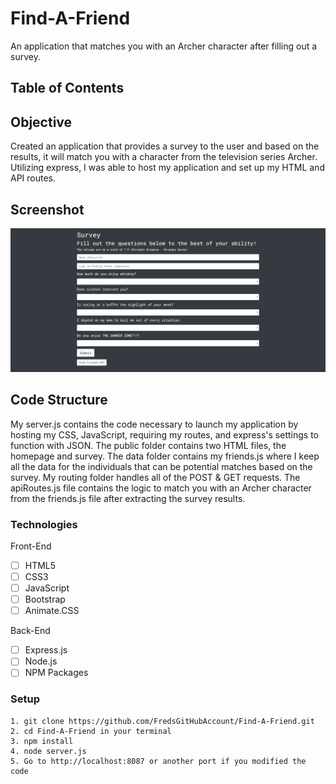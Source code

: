 # Find-A-Friend
An application that matches you with an Archer character after filling out a survey.

## Table of Contents 

## Objective 

Created an application that provides a survey to the user and based on the results, it will match you with a character from the television series Archer.  Utilizing express, I was able to host my application and set up my HTML and API routes.

## Screenshot

![Screenshot](/ss/findafriend.png)


## Code Structure

My server.js contains the code necessary to launch my application by hosting my CSS, JavaScript, requiring my routes, and express's settings to function with JSON.  The public folder contains two HTML files, the homepage and survey.  The data folder contains my friends.js where I keep all the data for the individuals that can be potential matches based on the survey.  My routing folder handles all of the POST & GET requests.  The apiRoutes.js file contains the logic to match you with an Archer character from the friends.js file after extracting the survey results.  

### Technologies
Front-End
- [ ] HTML5
- [ ] CSS3
- [ ] JavaScript
- [ ] Bootstrap
- [ ] Animate.CSS

Back-End
- [ ] Express.js
- [ ] Node.js
- [ ] NPM Packages

### Setup 
```
1. git clone https://github.com/FredsGitHubAccount/Find-A-Friend.git
2. cd Find-A-Friend in your terminal
3. npm install
4. node server.js
5. Go to http://localhost:8087 or another port if you modified the code

```


